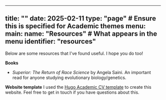 
---
title: ""
date: 2025-02-11
type: "page"  # Ensure this is specified for Academic themes
menu:
  main:
    name: "Resources"  # What appears in the menu
    identifier: "resources"
---

Below are some resources that I've found useful. I hope you do too!

**Books**
* *Superior: The Return of Race Science* by Angela Saini.
  An important read for anyone studying evolutionary biology/genetics.

**Website template**
I used the [Hugo Academic CV template](https://docs.hugoblox.com/tutorial/resume/) to create this website. Feel free to get in touch if you have questions about this.